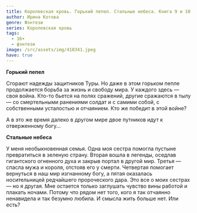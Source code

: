 ```yaml
---
title: Королевская кровь. Горький пепел. Стальные небеса. Книга 9 и 10
author: Ирина Котова
genre: Фэнтези
series: Королевская кровь
tags:
  - 16+
  - фэнтези
image: /src/assets/img/410341.jpeg
have: true
---
```

**Горький пепел**

Сгорают надежды защитников Туры. Но даже в этом горьком пепле продолжается борьба за жизнь и свободу мира. У каждого здесь — своя война. Кто-то бьется на полях сражений, другие сражаются в тылу — со смертельными ранениями солдат и с самими собой, с собственными усталостью и отчаянием. Кто же победит в этой войне?

А в это же время далеко в другом мире двое путников идут к отверженному богу...

**Стальные небеса**

У меня необыкновенная семья. Одна моя сестра помогла пустыне превратиться в зеленую страну. Вторая вошла в легенды, оседлав гигантского огненного духа и закрыв портал в другой мир. Третья — спасла мужа и короля, отстояв его у смерти. Четвертая помогает вернуться в наш мир изгнанному богу, а пятая оказалась носительницей редчайшего пророческого дара. Это все о моих сестрах — но я другая. Мне остается только заглушать чувство вины работой и плакать ночами. Потому что рядом нет того, кого я так отчаянно ненавидела и так безумно любила. И смысла жить больше нет. Или есть?
